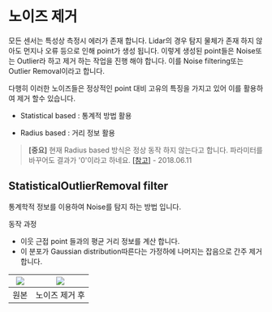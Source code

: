 # 노이즈 제거 

모든 센서는 특성상 측정시 에러가 존재 합니다. Lidar의 경우 탐지 물체가 존재 하지 않아도 먼지나 오류 등으로 인해 point가 생성 됩니다. 이렇게 생성된 point들은 Noise또는 Outlier라 하고 제거 하는 작업을 진행 해야 합니다. 이를 Noise filtering또는 Outlier Removal이라고 합니다. 

다행히 이러한 노이즈들은 정상적인 point 대비 고유의 특징을 가지고 있어 이를 활용하여 제거 할수 있습니다.

- Statistical based : 통계적 방법 활용 

- Radius based : 거리 정보 활용 


> **[중요]** 현재 Radius based 방식은 정상 동작 하지 않는다고 합니다. 파라미터를 바꾸어도 결과가 '0'이라고 하네요. [[참고]](https://github.com/strawlab/python-pcl/issues/211) - 2018.06.11


## StatisticalOutlierRemoval filter


통계학적 정보를 이용하여 Noise를 탐지 하는 방법 입니다. 

동작 과정
- 이웃 근접 point 들과의 평균 거리 정보를 계산 합니다. 
- 이 분포가 Gaussian distribution따른다는 가정하에 나머지는 잡음으로 간주 제거 합니다. 





|![](https://i.imgur.com/R4GPZI7.png)|![](https://i.imgur.com/IM34sRA.png)|
|-|-|
|원본|노이즈 제거 후|